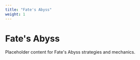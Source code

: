 ```yaml
---
title: "Fate's Abyss"
weight: 1
---
```


# Fate's Abyss

Placeholder content for Fate's Abyss strategies and mechanics.
